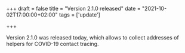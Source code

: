 +++
draft = false
title = "Version 2.1.0 released"
date = "2021-10-02T17:00:00+02:00"
tags = ['update']

+++

Version 2.1.0 was released today, which allows to collect addresses of helpers for COVID-19 contact tracing.

<!--more-->
